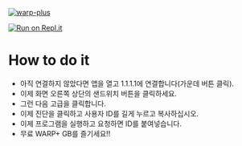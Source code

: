 [![warp-plus](https://github-readme-stats.vercel.app/api/pin/?username=Dev-Nergis&repo=WARP-Plus&theme=white)](https://github.com/Dev-Nergis/WARP-Plus)<br/>

[![Run on Repl.it](https://repl.it/badge/github/Dev-Nergis/WARP-Plus)](https://repl.it/github/Dev-Nergis/WARP-Plus)

# How to do it
  - 아직 연결하지 않았다면 앱을 열고 1.1.1.1에 연결합니다(가운데 버튼 클릭).
  - 이제 화면 오른쪽 상단의 샌드위치 버튼을 클릭하세요.
  - 그런 다음 고급을 클릭합니다.
  - 이제 진단을 클릭하고 사용자 ID를 길게 누르고 복사하십시오.
  - 이제 프로그램을 실행하고 요청하면 ID를 붙여넣습니다.
  - 무료 WARP+ GB를 즐기세요!!

